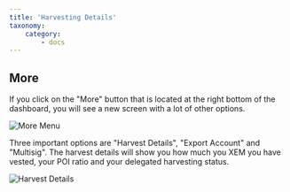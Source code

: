 ```yaml
---
title: 'Harvesting Details'
taxonomy:
    category:
        - docs
---
```


## More
If you click on the "More" button that is located at the right bottom of the dashboard, you will see a new screen with a lot of other options.

![More Menu](/content/images/2016/11/photo_2016-11-05_10-17-32--Copy-.jpg)

Three important options are "Harvest Details", "Export Account" and "Multisig". The harvest details will show you how much you XEM you have vested, your POI ratio and your delegated harvesting status. 

![Harvest Details](/content/images/2016/11/photo_2016-11-05_11-26-06--Copy-.jpg)